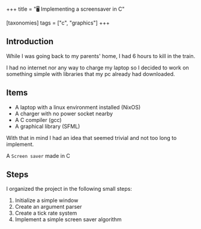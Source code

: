 +++
title = "🖥️ Implementing a screensaver in C"

[taxonomies]
tags = ["c", "graphics"]
+++

## Introduction

While I was going back to my parents' home, I had 6 hours to kill in the train.

I had no internet nor any way to charge my laptop so I decided to work on something simple with libraries that my pc already had downloaded.

##  Items
 - A laptop with a linux environment installed (NixOS)
 - A charger with no power socket nearby
 - A C compiler (gcc)
 - A graphical library (SFML)

With that in mind I had an idea that seemed trivial and not too long to implement.

A `Screen saver` made in C

## Steps

I organized the project in the following small steps:

1. Initialize a simple window
2. Create an argument parser
2. Create a tick rate system
3. Implement a simple screen saver algorithm
